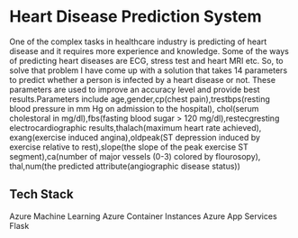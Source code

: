 # Heart Disease Prediction System
One of the complex tasks in healthcare industry is predicting of heart disease and it requires more experience and knowledge. 
Some of the ways of predicting heart diseases are ECG, stress test and heart MRI etc.
So, to solve that problem I have come up with a solution that takes 14 parameters to predict whether a person is infected by a heart disease or not.
These parameters are used to improve an accuracy level and provide best results.Parameters include age,gender,cp(chest pain),trestbps(resting blood pressure in mm Hg on admission to the hospital),
chol(serum cholestoral in mg/dl),fbs(fasting blood sugar > 120 mg/dl),restecgresting electrocardiographic results,thalach(maximum heart rate achieved),
exang(exercise induced angina),oldpeak(ST depression induced by exercise relative to rest),slope(the slope of the peak exercise ST segment),ca(number of major vessels (0-3) colored by flourosopy),
thal,num(the predicted attribute(angiographic disease status))

## Tech Stack
Azure Machine Learning
Azure Container Instances
Azure App Services
Flask
